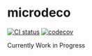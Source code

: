 # microdeco

[![CI status](https://github.com/minyiky/microdeco/actions/workflows/tests.yaml/badge.svg)](https://github.com/minyiky/microdeco/actions/workflows/tests.yaml)
[![codecov](https://codecov.io/gh/minyiky/microdeco/graph/badge.svg?token=73QFCMRC55)](https://codecov.io/gh/minyiky/microdeco)

Currently Work in Progress
